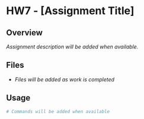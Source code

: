 # HW7 - [Assignment Title]

## Overview
*Assignment description will be added when available.*

## Files
- *Files will be added as work is completed*

## Usage
```bash
# Commands will be added when available
```